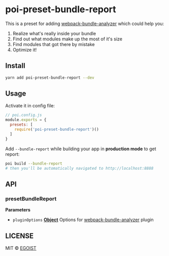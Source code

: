 # poi-preset-bundle-report

This is a preset for adding [webpack-bundle-analyzer](https://github.com/th0r/webpack-bundle-analyzer) which could help you:

1. Realize what's really inside your bundle
2. Find out what modules make up the most of it's size
3. Find modules that got there by mistake
4. Optimize it!

## Install

```bash
yarn add poi-preset-bundle-report --dev
```

## Usage

Activate it in config file:

```js
// poi.config.js
module.exports = {
  presets: [
    require('poi-preset-bundle-report')()
  ]
}
```

Add `--bundle-report` while building your app in **production mode** to get report:

```bash
poi build --bundle-report
# then you'll be automatically navigated to http://localhost:8888
```

## API

<!-- Generated by documentation.js. Update this documentation by updating the source code. -->

### presetBundleReport

**Parameters**

-   `pluginOptions` **[Object](https://developer.mozilla.org/en-US/docs/Web/JavaScript/Reference/Global_Objects/Object)** Options for [webpack-bundle-analyzer](https://github.com/th0r/webpack-bundle-analyzer) plugin

## LICENSE

MIT © [EGOIST](https://github.com/egoist)
